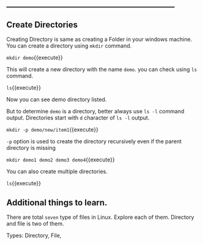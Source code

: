 ## ____________________________________________

## Create Directories

Creating Directory is same as creating a Folder in your windows machine. You can create a directory using `mkdir` command.

`mkdir demo`{{execute}} 

This will create a new directory with the name `demo`. you can check using `ls` command.

`ls`{{execute}} 

Now you can see demo directory listed.

But to determine `demo` is a directory, better always use `ls -l` command output. 
Directories start with `d` character of `ls -l` output.

`mkdir -p demo/new/item1`{{execute}} 

`-p` option is used to create the directory recursively even if the parent directory is missing

`mkdir demo1 demo2 demo3 demo4`{{execute}} 

You can also create multiple directories.

`ls`{{execute}}


## Additional things to learn.

There are total `seven` type of files in Linux. Explore each of them. Directory and file is two of them.

Types: Directory, File, 